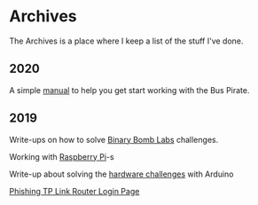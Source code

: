 
# Archives
The Archives is a place where I keep a list of the stuff I've done.

## 2020
A simple [manual](https://officialcjunior.github.io/The-Bus-Pirate-Manual) to help you get start working with the Bus Pirate.

## 2019
Write-ups on how to solve [Binary Bomb Labs](https://officialcjunior.github.io/Binary-Bomb-Lab-Phase-1/) challenges.


Working with [Raspberry Pi](https://officialcjunior.github.io/Booting-up-my-first-Raspberry-Pi/)-s


Write-up about solving the [hardware challenges](https://officialcjunior.github.io/Working-with-Arduino/) with Arduino


[Phishing TP Link Router Login Page](https://officialcjunior.github.io/Phishing-TP-Link-Router-login-page/)
